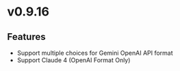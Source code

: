 # v0.9.16

## Features

- Support multiple choices for Gemini OpenAI API format
- Support Claude 4 (OpenAI Format Only)
